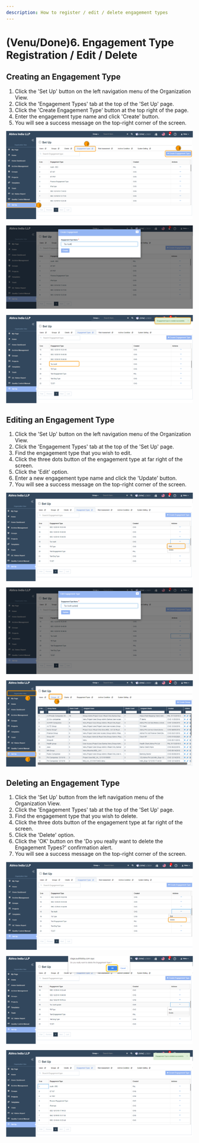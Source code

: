 ```yaml
---
description: How to register / edit / delete engagement types
---
```


# \(Venu/Done\)6. Engagement Type Registration / Edit / Delete

## Creating an Engagement Type

1. Click the 'Set Up' button on the left navigation menu of the Organization View.
2. Click the 'Engagement Types' tab at the top of the 'Set Up' page.
3. Click the 'Create Engagement Type' button at the top right of the page.
4. Enter the engagement type name and click 'Create' button.
5. You will see a success message on the top-right corner of the screen.

![](../../.gitbook/assets/engagement-type%20%285%29.png)

![](../../.gitbook/assets/engagement-type%20%286%29.png)

![](../../.gitbook/assets/engagement-type%20%282%29.png)

## Editing an Engagement Type

1. Click the 'Set Up' button on the left navigation menu of the Organization View.
2. Click the 'Engagement Types' tab at the top of the 'Set Up' page.
3. Find the engagement type that you wish to edit.
4. Click the three dots button of the engagement type at far right of the screen.
5. Click the 'Edit' option.
6. Enter a new engagement type name and click the 'Update' button.
7. You will see a success message on the top-right corner of the screen.

![](../../.gitbook/assets/engagement-type%20%284%29.png)

![](../../.gitbook/assets/engagement-type%20%281%29.png)

![](../../.gitbook/assets/groups.png)

## Deleting an Engagement Type  

1. Click the 'Set Up' button from the left navigation menu of the Organization View.
2. Click the 'Engagement Types' tab at the top of the 'Set Up' page.
3. Find the engagement type that you wish to delete.
4. Click the three dots button of the engagement type at far right of the screen.
5. Click the 'Delete' option.
6. Click the 'OK' button on the 'Do you really want to delete the Engagement Types?' confirmation alert.
7. You will see a success message on the top-right corner of the screen.

![](../../.gitbook/assets/engagement-type.png)

![](../../.gitbook/assets/groups%20%288%29.png)

![](../../.gitbook/assets/engagement-type%20%283%29.png)



